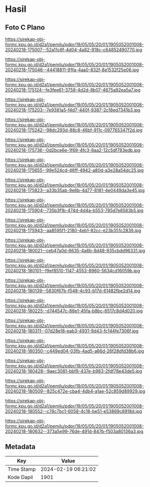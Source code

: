 # Hasil

## Foto C Plano

https://sirekap-obj-formc.kpu.go.id/d2a1/pemilu/pdpr/19/05/05/20/01/1905052001008-20240218-175007--52a11c6f-4d04-4a82-918c-c64852490770.jpg

https://sirekap-obj-formc.kpu.go.id/d2a1/pemilu/pdpr/19/05/05/20/01/1905052001008-20240218-175046--44418811-91fa-4aa0-832f-8e1532f25e06.jpg

https://sirekap-obj-formc.kpu.go.id/d2a1/pemilu/pdpr/19/05/05/20/01/1905052001008-20240218-175124--fe3fee61-3758-4d2d-8b07-4675a92ea5a7.jpg

https://sirekap-obj-formc.kpu.go.id/d2a1/pemilu/pdpr/19/05/05/20/01/1905052001008-20240218-175203--7e9381a5-f4d7-440f-9387-2c18ed7341b3.jpg

https://sirekap-obj-formc.kpu.go.id/d2a1/pemilu/pdpr/19/05/05/20/01/1905052001008-20240218-175242--98dc293d-88c8-46bf-911c-097765347f2d.jpg

https://sirekap-obj-formc.kpu.go.id/d2a1/pemilu/pdpr/19/05/05/20/01/1905052001008-20240218-175736--0d2bce6e-1f69-4fc3-8aa2-12c5df783edb.jpg

https://sirekap-obj-formc.kpu.go.id/d2a1/pemilu/pdpr/19/05/05/20/01/1905052001008-20240218-175655--99e524cd-46ff-4942-a80d-a3e28a54dc25.jpg

https://sirekap-obj-formc.kpu.go.id/d2a1/pemilu/pdpr/19/05/05/20/01/1905052001008-20240218-175823--a33b35ab-9e6b-4d77-8181-4e0449da3e45.jpg

https://sirekap-obj-formc.kpu.go.id/d2a1/pemilu/pdpr/19/05/05/20/01/1905052001008-20240218-175904--735b3f1b-474d-4d4a-b553-785d7e8583b5.jpg

https://sirekap-obj-formc.kpu.go.id/d2a1/pemilu/pdpr/19/05/05/20/01/1905052001008-20240218-175943--aa8595f1-2180-4eb1-82cc-e23b351c2839.jpg

https://sirekap-obj-formc.kpu.go.id/d2a1/pemilu/pdpr/19/05/05/20/01/1905052001008-20240218-180021--ceb47a0d-6635-4a6b-8d48-935cbdd96331.jpg

https://sirekap-obj-formc.kpu.go.id/d2a1/pemilu/pdpr/19/05/05/20/01/1905052001008-20240218-180101--f9ef8510-1147-4553-8960-5634cd16059b.jpg

https://sirekap-obj-formc.kpu.go.id/d2a1/pemilu/pdpr/19/05/05/20/01/1905052001008-20240218-180139--5830f67b-f548-4c93-b17d-61482fbe2d14.jpg

https://sirekap-obj-formc.kpu.go.id/d2a1/pemilu/pdpr/19/05/05/20/01/1905052001008-20240218-180225--d744547c-88e1-45fa-b8bc-6517c8d4d020.jpg

https://sirekap-obj-formc.kpu.go.id/d2a1/pemilu/pdpr/19/05/05/20/01/1905052001008-20240218-180311--07d28e18-eab3-4931-9d43-fc144fe7306f.jpg

https://sirekap-obj-formc.kpu.go.id/d2a1/pemilu/pdpr/19/05/05/20/01/1905052001008-20240218-180350--c449ed04-03fb-4ad5-a66d-26f28dfd38b6.jpg

https://sirekap-obj-formc.kpu.go.id/d2a1/pemilu/pdpr/19/05/05/20/01/1905052001008-20240218-180428--9aec3081-bbf8-437e-b983-2fdf78e43de5.jpg

https://sirekap-obj-formc.kpu.go.id/d2a1/pemilu/pdpr/19/05/05/20/01/1905052001008-20240218-180509--825c472e-cba4-4db4-a1ae-52c859d89929.jpg

https://sirekap-obj-formc.kpu.go.id/d2a1/pemilu/pdpr/19/05/05/20/01/1905052001008-20240218-180552--c78c7bc1-6058-4c18-be51-e53869c8918d.jpg

https://sirekap-obj-formc.kpu.go.id/d2a1/pemilu/pdpr/19/05/05/20/01/1905052001008-20240218-180632--373a5e99-76de-491d-847b-f503a80136a3.jpg


## Metadata

| Key        | Value               |
| ---------- | ------------------- |
| Time Stamp | 2024-02-19 06:21:02 |
| Kode Dapil | 1901                |




